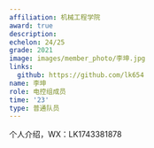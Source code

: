 ```yaml
---
affiliation: 机械工程学院
award: true
description:
echelon: 24/25
grade: 2021
image: images/member_photo/李坤.jpg
links: 
  github: https://github.com/lk654
name: 李坤
role: 电控组成员
time: '23'
type: 普通队员
---
```


个人介绍，WX：LK1743381878